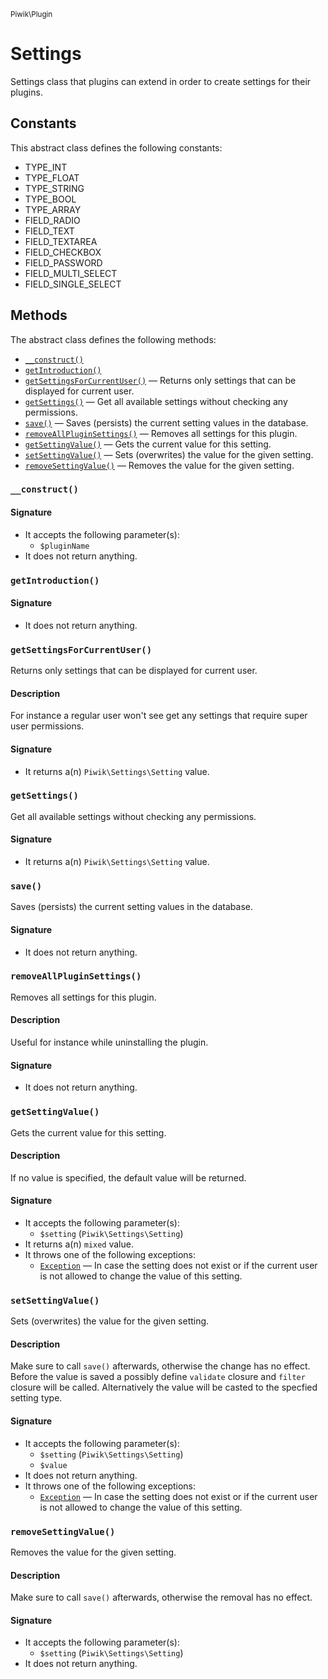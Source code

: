 <small>Piwik\Plugin</small>

Settings
========

Settings class that plugins can extend in order to create settings for their plugins.


Constants
---------

This abstract class defines the following constants:

- TYPE_INT
- TYPE_FLOAT
- TYPE_STRING
- TYPE_BOOL
- TYPE_ARRAY
- FIELD_RADIO
- FIELD_TEXT
- FIELD_TEXTAREA
- FIELD_CHECKBOX
- FIELD_PASSWORD
- FIELD_MULTI_SELECT
- FIELD_SINGLE_SELECT

Methods
-------

The abstract class defines the following methods:

- [`__construct()`](#__construct)
- [`getIntroduction()`](#getintroduction)
- [`getSettingsForCurrentUser()`](#getsettingsforcurrentuser) &mdash; Returns only settings that can be displayed for current user.
- [`getSettings()`](#getsettings) &mdash; Get all available settings without checking any permissions.
- [`save()`](#save) &mdash; Saves (persists) the current setting values in the database.
- [`removeAllPluginSettings()`](#removeallpluginsettings) &mdash; Removes all settings for this plugin.
- [`getSettingValue()`](#getsettingvalue) &mdash; Gets the current value for this setting.
- [`setSettingValue()`](#setsettingvalue) &mdash; Sets (overwrites) the value for the given setting.
- [`removeSettingValue()`](#removesettingvalue) &mdash; Removes the value for the given setting.

<a name="__construct" id="__construct"></a>
### `__construct()`

#### Signature

- It accepts the following parameter(s):
    - `$pluginName`
- It does not return anything.

<a name="getintroduction" id="getintroduction"></a>
### `getIntroduction()`

#### Signature

- It does not return anything.

<a name="getsettingsforcurrentuser" id="getsettingsforcurrentuser"></a>
### `getSettingsForCurrentUser()`

Returns only settings that can be displayed for current user.

#### Description

For instance a regular user won't see get
any settings that require super user permissions.

#### Signature

- It returns a(n) `Piwik\Settings\Setting` value.

<a name="getsettings" id="getsettings"></a>
### `getSettings()`

Get all available settings without checking any permissions.

#### Signature

- It returns a(n) `Piwik\Settings\Setting` value.

<a name="save" id="save"></a>
### `save()`

Saves (persists) the current setting values in the database.

#### Signature

- It does not return anything.

<a name="removeallpluginsettings" id="removeallpluginsettings"></a>
### `removeAllPluginSettings()`

Removes all settings for this plugin.

#### Description

Useful for instance while uninstalling the plugin.

#### Signature

- It does not return anything.

<a name="getsettingvalue" id="getsettingvalue"></a>
### `getSettingValue()`

Gets the current value for this setting.

#### Description

If no value is specified, the default value will be returned.

#### Signature

- It accepts the following parameter(s):
    - `$setting` (`Piwik\Settings\Setting`)
- It returns a(n) `mixed` value.
- It throws one of the following exceptions:
    - [`Exception`](http://php.net/class.Exception) &mdash; In case the setting does not exist or if the current user is not allowed to change the value of this setting.

<a name="setsettingvalue" id="setsettingvalue"></a>
### `setSettingValue()`

Sets (overwrites) the value for the given setting.

#### Description

Make sure to call `save()` afterwards, otherwise the change
has no effect. Before the value is saved a possibly define `validate` closure and `filter` closure will be
called. Alternatively the value will be casted to the specfied setting type.

#### Signature

- It accepts the following parameter(s):
    - `$setting` (`Piwik\Settings\Setting`)
    - `$value`
- It does not return anything.
- It throws one of the following exceptions:
    - [`Exception`](http://php.net/class.Exception) &mdash; In case the setting does not exist or if the current user is not allowed to change the value of this setting.

<a name="removesettingvalue" id="removesettingvalue"></a>
### `removeSettingValue()`

Removes the value for the given setting.

#### Description

Make sure to call `save()` afterwards, otherwise the removal has no
effect.

#### Signature

- It accepts the following parameter(s):
    - `$setting` (`Piwik\Settings\Setting`)
- It does not return anything.

